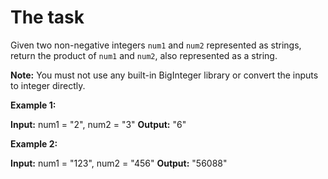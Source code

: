 # The task

Given two non-negative integers `num1` and `num2` represented as strings, return the product of `num1` and `num2`, also represented as a string.

**Note:** You must not use any built-in BigInteger library or convert the inputs to integer directly.

**Example 1:**

**Input:** num1 = "2", num2 = "3" 
**Output:** "6"

**Example 2:**

**Input:** num1 = "123", num2 = "456"
**Output:** "56088"
